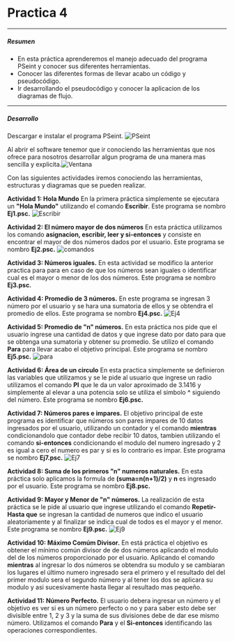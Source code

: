 # Practica 4
---
##### Resumen
- En esta práctica aprenderemos el manejo adecuado del programa PSeint y conocer sus diferentes herramientas.
- Conocer las diferentes formas de llevar acabo un código y pseudocódigo.
- Ir desarrollando el pseudocódigo y conocer la aplicacion de los diagramas de flujo.
---
##### Desarrollo
Descargar e instalar el programa PSeint.
![PSeint](/assets/PSeint.png)

Al abrir el software tenemor que ir conociendo las herramientas que nos ofrece para nosotros desarrollar algun programa de una manera mas sencilla y explicita.![Ventana](/assets/Ventana.png)

Con las siguientes actividades iremos conociendo las herramientas, estructuras y diagramas que se pueden realizar.

**Actividad 1: Hola Mundo**
En la primera práctica simplemente se ejecutara un **"Hola Mundo"** utilizando el comando **Escribir**.
Este programa se nombro **Ej1.psc.**
![Escribir](/assets/Escribir.png)

**Actividad 2: El número mayor de dos números**
En esta práctica utilizamos los comando **asignacion, escribir, leer y si-entonces** y consiste en encontrar el mayor de dos números dados por el usuario.
Este programa se nombro **Ej2.psc.**
![comandos](/assets/comandos.png)

**Actividad 3: Números iguales.**
En esta actividad se modifico la anterior practica para para en caso de que los números sean iguales o identificar cual es el mayor o menor de los dos números.
Este programa se nombro **Ej3.psc.**

**Actividad 4: Promedio de 3 números.**
En este programa se ingresan 3 número por el usuario y se hara una sumatoria de ellos y se obtendra el promedio de ellos.
Este programa se nombro **Ej4.psc.**
![Ej4](/assets/Ej4.png)

**Actividad 5: Promedio de "n" números.**
En esta práctica nos pide que el usuario ingrese una cantidad de datos y que ingrese dato por dato para que se obtenga una sumatoria y obtener su promedio. 
Se utilizo el comando **Para** para llevar acabo el objetivo principal.
Este programa se nombro **Ej5.psc.**
![para](/assets/para.png)

**Actividad 6: Área de un circulo**
En esta practica simplemente se definieron las variables que utilizamos y se le pide al usuario que ingrese un radio utilizamos el comando **PI** que le da un valor aproximado de 3.1416 y simplemente al elevar a una potencia solo se utiliza el simbolo **^** siguiendo del número.
Este programa se nombro **Ej6.psc.**

**Actividad 7: Números pares e impares.**
El objetivo principal de este programa es identificar que números son pares impares de 10 datos ingresados por el usuario, utilizando un contador y el comando **mientras** condicionandolo que contador debe recibir 10 datos, tambien utilizando el comando **si-entonces** condicionando el modulo del numero ingresado y 2 es igual a cero el numero es par y si es lo contrario es impar.
Este programa se nombro **Ej7.psc.**
![Ej7](/assets/Ej7.png)

**Actividad 8: Suma de los primeros "n" numeros naturales.**
En esta práctica solo aplicamos la formula de **(suma=n(n+1)/2)** y **n** es ingresado por el usuario.
Este programa se nombro **Ej8.psc.**

**Actividad 9: Mayor y Menor de "n" números.**
La realización de esta práctica se le pide al usuario que ingrese utilizando el comando **Repetir-Hasta que** se ingresan la cantidad de numeros que indico el usuario aleatoriamente y al finalizar se indica cual de todos es el mayor y el menor.
Este programa se nombro **Ej9.psc.**
![Ej9](/assets/Ej9.png)

**Actividad 10: Máximo Comúm Divisor.**
En está práctica el objetivo es obtener el mínimo común divisor de de dos números aplicando el modulo del de los números proporcionado por el usuario. 
Aplicando el comando **mientras** al ingresar lo dos números se obtendra su modulo y se cambiaran los lugares el último numero ingresado sera el primero y el resultado del del primer modulo sera el segundo número y al tener los dos se aplicara su modulo y asi sucesivamente hasta llegar al resultado mas pequeño. 

**Actividad 11: Número Perfecto.**
El usuario debera ingresar un número y el objetivo es ver si es un número perfecto o no y para saber esto debe ser divisible entre 1, 2 y 3 y la suma de sus divisiones debe de dar ese mismo número. Utilizamos el comando **Para** y el **Si-entonces** identificando las operaciones correspondientes.
